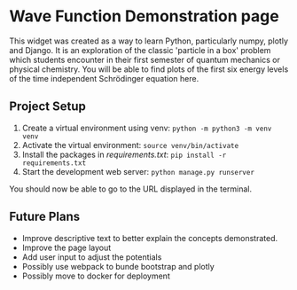 # Wave Function Demonstration page

This widget was created as a way to learn Python, particularly numpy,
plotly and Django. It is an exploration of the classic 'particle in a box'
problem which students encounter in their first semester of quantum
mechanics or physical chemistry. You will be able to find plots of the
first six energy levels of the time independent Schrödinger equation here.

## Project Setup

1. Create a virtual environment using venv: `python -m python3 -m venv venv`
1. Activate the virtual environment: `source venv/bin/activate`
1. Install the packages in _requirements.txt_: `pip install -r requirements.txt`
1. Start the development web server: `python manage.py runserver`

You should now be able to go to the URL displayed in the terminal.

## Future Plans

- Improve descriptive text to better explain the concepts demonstrated.
- Improve the page layout
- Add user input to adjust the potentials
- Possibly use webpack to bunde bootstrap and plotly
- Possibly move to docker for deployment

